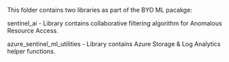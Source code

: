 This folder contains two libraries as part of the BYO ML pacakge:

sentinel_ai - Library contains collaborative filtering algorithm for Anomalous Resource Access.

azure_sentinel_ml_utilities - Library contains Azure Storage & Log Analytics helper functions.
